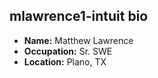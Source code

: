 ## mlawrence1-intuit bio

- **Name:** Matthew Lawrence
- **Occupation:** Sr. SWE
- **Location:** Plano, TX
